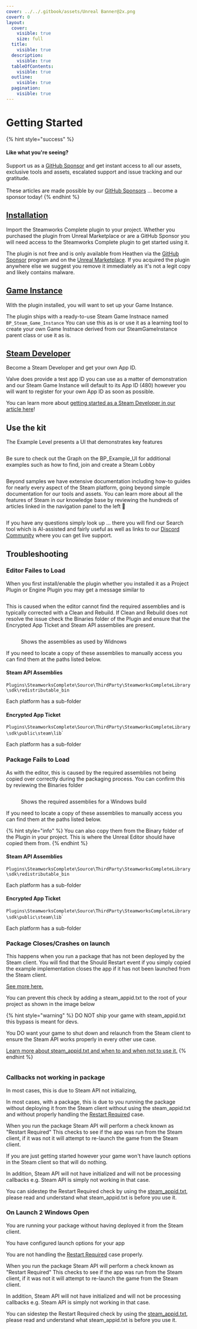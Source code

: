 ```yaml
---
cover: ../../.gitbook/assets/Unreal Banner@2x.png
coverY: 0
layout:
  cover:
    visible: true
    size: full
  title:
    visible: true
  description:
    visible: true
  tableOfContents:
    visible: true
  outline:
    visible: true
  pagination:
    visible: true
---
```


# Getting Started

{% hint style="success" %}
#### Like what you're seeing?

Support us as a [GitHub Sponsor](../../become-a-sponsor/) and get instant access to all our assets, exclusive tools and assets, escalated support and issue tracking and our gratitude.\
\
These articles are made possible by our [GitHub Sponsors](../../become-a-sponsor/) ... become a sponsor today!
{% endhint %}

## [Installation](installation.md)

Import the Steamworks Complete plugin to your project. Whether you purchased the plugin from Unreal Marketplace or are a GitHub Sponsor you will need access to the Steamworks Complete plugin to get started using it.

The plugin is not free and is only available from Heathen via the [GitHub Sponsor](../../become-a-sponsor/) program and on the [Unreal Marketplace](https://www.unrealengine.com/marketplace/en-US/product/ad658ddf5c434478acb95f9091ea279c). If you acquired the plugin anywhere else we suggest you remove it immediately as it's not a legit copy and likely contains malware.&#x20;

## [Game Instance](game-instance.md)

With the plugin installed, you will want to set up your Game Instance.&#x20;

The plugin ships with a ready-to-use Steam Game Instnace named `BP_Steam_Game_Instance` You can use this as is or use it as a learning tool to create your own Game Instnace derived from our SteamGameInstance parent class or use it as is.

## [Steam Developer](../../company/steam/quick-start.md#sign-up-to-steamworks)

Become a Steam Developer and get your own App ID.

Valve does provide a test app ID you can use as a matter of demonstration and our Steam Game Instance will default to its App ID (480) however you will want to register for your own App ID as soon as possible.

You can learn more about [getting started as a Steam Developer in our article here](../../company/steam/quick-start.md)!

## Use the kit

The Example Level presents a UI that demonstrates key features

<figure><img src="../../.gitbook/assets/image (1).png" alt=""><figcaption></figcaption></figure>

Be sure to check out the Graph on the BP\_Example\_UI for additional examples such as how to find, join and create a Steam Lobby

<figure><img src="../../.gitbook/assets/image (1) (1).png" alt=""><figcaption></figcaption></figure>

Beyond samples we have extensive documentation including how-to guides for nearly every aspect of the Steam platform, going beyond simple documentation for our tools and assets. You can learn more about all the features of Steam in our knowledge base by reviewing the hundreds of articles linked in the navigation panel to the left 👀

<figure><img src="../../.gitbook/assets/image (371).png" alt=""><figcaption></figcaption></figure>

If you have any questions simply look up ... there you will find our Search tool which is AI-assisted and fairly useful as well as links to our [Discord Community](https://discord.gg/6X3xrRc) where you can get live support.

## Troubleshooting

### Editor Failes to Load

When you first install/enable the plugin whether you installed it as a Project Plugin or Engine Plugin you may get a message similar to&#x20;

<figure><img src="../../.gitbook/assets/image (386).png" alt=""><figcaption></figcaption></figure>

This is caused when the editor cannot find the required assemblies and is typically corrected with a Clean and Rebuild. If Clean and Rebuild does not resolve the issue check the Binaries folder of the Plugin and ensure that the Encrypted App TIcket and Steam API assemblies are present.

<figure><img src="../../.gitbook/assets/image (387).png" alt=""><figcaption><p>Shows the assemblies as used by Widnows </p></figcaption></figure>

If you need to locate a copy of these assemblies to manually access you can find them at the paths listed below.

#### Steam API Assemblies

`Plugins\SteamworksComplete\Source\ThirdParty\SteamworksCompleteLibrary\sdk\redistributable_bin`

Each platform has a sub-folder

#### Encrypted App Ticket

`Plugins\SteamworksComplete\Source\ThirdParty\SteamworksCompleteLibrary\sdk\public\steam\lib`\`

Each platform has a sub-folder&#x20;

### Package Fails to Load

As with the editor, this is caused by the required assemblies not being copied over correctly during the packaging process. You can confirm this by reviewing the Binaries folder

<figure><img src="../../.gitbook/assets/image (388).png" alt=""><figcaption><p>Shows the required assemblies for a Windows build</p></figcaption></figure>

If you need to locate a copy of these assemblies to manually access you can find them at the paths listed below.

{% hint style="info" %}
You can also copy them from the Binary folder of the Plugin in your project. This is where the Unreal Editor should have copied them from.
{% endhint %}

#### Steam API Assemblies

`Plugins\SteamworksComplete\Source\ThirdParty\SteamworksCompleteLibrary\sdk\redistributable_bin`

Each platform has a sub-folder

#### Encrypted App Ticket

`Plugins\SteamworksComplete\Source\ThirdParty\SteamworksCompleteLibrary\sdk\public\steam\lib`\`

Each platform has a sub-folder&#x20;

### Package Closes/Crashes on launch

This happens when you run a package that has not been deployed by the Steam client. You will find that the Should Restart event if you simply copied the example implementation closes the app if it has not been launched from the Steam client.

[See more here.](game-instance.md#should-restart)

You can prevent this check by adding a steam\_appid.txt to the root of your project as shown in the image below

{% hint style="warning" %}
DO NOT ship your game with steam\_appid.txt this bypass is meant for devs.

You DO want your game to shut down and relaunch from the Steam client to ensure the Steam API works properly in every other use case.

[Learn more about steam\_appid.txt and when to and when not to use it.](../../company/steam/steamworks/steam\_appid.txt.md)
{% endhint %}

<figure><img src="../../.gitbook/assets/image (389).png" alt=""><figcaption></figcaption></figure>

### Callbacks not working in package

In most cases, this is due to Steam API not initializing,&#x20;

In most cases, with a package, this is due to you running the package without deploying it from the Steam client without using the steam\_appid.txt and without properly handling the [Restart Required](game-instance.md#should-restart) case.

When you run the package Steam API will perform a check known as "Restart Required" This checks to see if the app was run from the Steam client, if it was not it will attempt to re-launch the game from the Steam client.

If you are just getting started however your game won't have launch options in the Steam client so that will do nothing.

In addition, Steam API will not have initialized and will not be processing callbacks e.g. Steam API is simply not working in that case.

You can sidestep the Restart Required check by using the [steam\_appid.txt](../../company/steam/steamworks/steam\_appid.txt.md), please read and understand what steam\_appid.txt is before you use it.

### On Launch 2 Windows Open

You are running your package without having deployed it from the Steam client.

You have configured launch options for your app

You are not handling the [Restart Required](game-instance.md#should-restart) case properly.

When you run the package Steam API will perform a check known as "Restart Required" This checks to see if the app was run from the Steam client, if it was not it will attempt to re-launch the game from the Steam client.

In addition, Steam API will not have initialized and will not be processing callbacks e.g. Steam API is simply not working in that case.

You can sidestep the Restart Required check by using the [steam\_appid.txt](../../company/steam/steamworks/steam\_appid.txt.md), please read and understand what steam\_appid.txt is before you use it.
